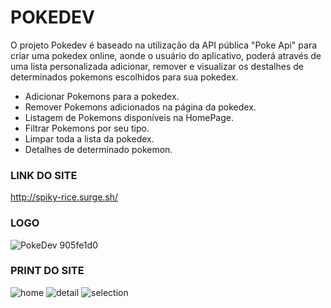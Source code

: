 # POKEDEV

O projeto Pokedev é baseado na utilização da API pública "Poke Api" para criar uma pokedex online, aonde o usuário do aplicativo, poderá através de uma lista personalizada adicionar, remover e visualizar os destalhes de determinados pokemons escolhidos para sua pokedex.


* Adicionar Pokemons para a pokedex.
* Remover Pokemons adicionados na página da pokedex.
* Listagem de Pokemons disponíveis na HomePage.
* Filtrar Pokemons por seu tipo.
* Limpar toda a lista da pokedex.
* Detalhes de determinado pokemon.

### LINK DO SITE
http://spiky-rice.surge.sh/

### LOGO
![PokeDev 905fe1d0](https://user-images.githubusercontent.com/84817937/138535643-9a88817a-2318-41d7-b089-43e49a70d65e.png)


### PRINT DO SITE
![home](https://user-images.githubusercontent.com/72119120/168188605-f8c6c116-0b86-49b3-b0f3-0ca43364b7a7.PNG)
![detail](https://user-images.githubusercontent.com/72119120/168188697-6df78c8f-b882-47fc-8c1c-60e40d06aae6.PNG)
![selection](https://user-images.githubusercontent.com/72119120/168188858-64a787ad-6f0a-468d-afb5-03efd6fd4d44.PNG)


